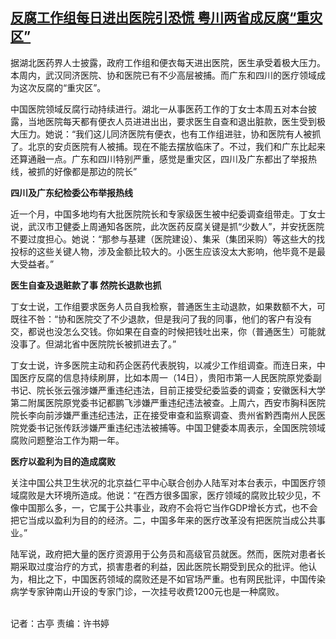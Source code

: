 <!--1692345925000-->
[反腐工作组每日进出医院引恐慌 粤川两省成反腐“重灾区”](https://www.rfa.org/mandarin/yataibaodao/huanjing/gt-08182023040504.html)
------

<p>据湖北医药界人士披露，政府工作组和便衣每天进出医院，医生承受着极大压力。本周内，武汉同济医院、协和医院已有不少高层被捕。而广东和四川的医疗领域成为这次反腐的“重灾区”。</p><p>中国医院领域反腐行动持续进行。湖北一从事医药工作的丁女士本周五对本台披露，当地医院每天都有便衣人员进进出出，要求医生自查和退出脏款，医生受到极大压力。她说：“我们这儿同济医院有便衣，也有工作组进驻，协和医院有人被抓了。北京的安贞医院有人被捕。现在不能去摆放临床了。不过，我们和广东比起来还算通融一点。广东和四川特别严重，感觉是重灾区，四川及广东都出了举报热线，被抓的好像都是那边的院长”</p><p><strong>四川及广东纪检委公布举报热线</strong></p><p>近一个月，中国多地均有大批医院院长和专家级医生被中纪委调查组带走。丁女士说，武汉市卫健委上周通知各医院，此次医药反腐关键是抓“少数人”，并安抚医院不要过度担心。她说：“那参与基建（医院建设）、集采（集团采购）等这些大的找投标的这些关键人物，涉及金额比较大的。小医生应该没太大影响，他毕竟不是最大受益者。”</p><p><strong>医生自查及退赃款了事 然院长退款也抓</strong></p><p>丁女士说，工作组要求医务人员自我检察，普通医生主动退款，如果数额不大，可既往不咎：“协和医院交了不少退款，但是我问了我的同事，他们的客户有没有交，都说也没怎么交钱。你如果在自查的时候把钱吐出来，你（普通医生）可能就没事了。但湖北省中医院院长被抓进去了。”</p><p>丁女士说，许多医院主动和药企医药代表脱钩，以减少工作组调查。而连日来，中国医疗反腐的信息持续刷屏，比如本周一（14日），贵阳市第一人民医院原党委副书记、院长张云强涉嫌严重违纪违法，目前正接受纪委监委的调查；安徽医科大学第二附属医院原党委书记都鹏飞涉嫌严重违纪违法被查。上周六，西安市胸科医院院长李向前涉嫌严重违纪违法，正在接受审查和监察调查、贵州省黔西南州人民医院党委书记张传跃涉嫌严重违纪违法被捕等。中国卫健委本周表示，全国医院领域腐败问题整治工作为期一年。</p><p><strong>医疗以盈利为目的造成腐败</strong></p><p>关注中国公共卫生状况的北京益仁平中心联合创办人陆军对本台表示，中国医疗领域腐败是大环境所造成。他说：“在西方很多国家，医疗领域的腐败比较少见，不像中国那么多，一，它属于公共事业，政府不会将它当作GDP增长方式，也不会把它当成以盈利为目的的经济。二，中国多年来的医疗改革没有把医院当成公共事业。”</p><p>陆军说，政府把大量的医疗资源用于公务员和高级官员就医。然而，医院对患者长期采取过度治疗的方式，损害患者的利益，因此医院长期受到民众的批评。他认为，相比之下，中国医药领域的腐败还是不如官场严重。也有网民批评，中国传染病学专家钟南山开设的专家门诊，一次挂号收费1200元也是一种腐败。</p><p><br/>记者：古亭 责编：许书婷</p>
